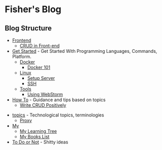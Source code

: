 # Fisher's Blog

<!-- > Created by Fisher at 2:53 AM on 1/11/17. -->


## Blog Structure

- [Frontend](frontend/)
	- [CRUD in Front-end](frontend/CRUD-in-Frontend/)
- [Get Started](get-started/) - Get Started With Programming Languages, Commands, Platform.
	- [Docker](/#)
		- [Docker 101](get-started/docker/)
	- [Linux](/#)
		- [Setup Server](get-started/linux/Setup-Server.html)
		- [SSH](get-started/linux/SSH.html)
	- [Tools](/#)
		- [Using WebStorm](get-started/tools/WebStorm.html)
- [How To](/#) - Guidance and tips based on topics
	- [Write CRUD Positively](how-to/Write-CRUD-Positively.html)
<!-- - [Programming](programming/) (Programming Tips) -->
- [topics](topics/) - Technological topics, terminologies
	- [Proxy](topics/Proxy/)
- [My](my/)
	- [My Learning Tree](my/Learning-Tree.html)
	- [My Books List](my/Books-List.html)
- [To Do or Not](/#) - Shitty ideas

